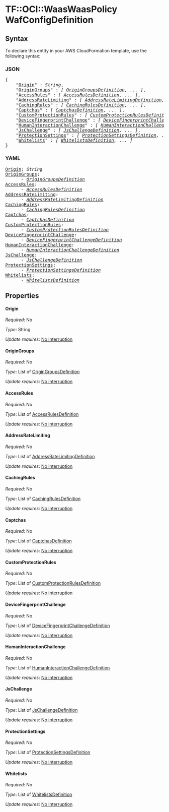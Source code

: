 # TF::OCI::WaasWaasPolicy WafConfigDefinition

## Syntax

To declare this entity in your AWS CloudFormation template, use the following syntax:

### JSON

<pre>
{
    "<a href="#origin" title="Origin">Origin</a>" : <i>String</i>,
    "<a href="#origingroups" title="OriginGroups">OriginGroups</a>" : <i>[ <a href="origingroupsdefinition.md">OriginGroupsDefinition</a>, ... ]</i>,
    "<a href="#accessrules" title="AccessRules">AccessRules</a>" : <i>[ <a href="accessrulesdefinition.md">AccessRulesDefinition</a>, ... ]</i>,
    "<a href="#addressratelimiting" title="AddressRateLimiting">AddressRateLimiting</a>" : <i>[ <a href="addressratelimitingdefinition.md">AddressRateLimitingDefinition</a>, ... ]</i>,
    "<a href="#cachingrules" title="CachingRules">CachingRules</a>" : <i>[ <a href="cachingrulesdefinition.md">CachingRulesDefinition</a>, ... ]</i>,
    "<a href="#captchas" title="Captchas">Captchas</a>" : <i>[ <a href="captchasdefinition.md">CaptchasDefinition</a>, ... ]</i>,
    "<a href="#customprotectionrules" title="CustomProtectionRules">CustomProtectionRules</a>" : <i>[ <a href="customprotectionrulesdefinition.md">CustomProtectionRulesDefinition</a>, ... ]</i>,
    "<a href="#devicefingerprintchallenge" title="DeviceFingerprintChallenge">DeviceFingerprintChallenge</a>" : <i>[ <a href="devicefingerprintchallengedefinition.md">DeviceFingerprintChallengeDefinition</a>, ... ]</i>,
    "<a href="#humaninteractionchallenge" title="HumanInteractionChallenge">HumanInteractionChallenge</a>" : <i>[ <a href="humaninteractionchallengedefinition.md">HumanInteractionChallengeDefinition</a>, ... ]</i>,
    "<a href="#jschallenge" title="JsChallenge">JsChallenge</a>" : <i>[ <a href="jschallengedefinition.md">JsChallengeDefinition</a>, ... ]</i>,
    "<a href="#protectionsettings" title="ProtectionSettings">ProtectionSettings</a>" : <i>[ <a href="protectionsettingsdefinition.md">ProtectionSettingsDefinition</a>, ... ]</i>,
    "<a href="#whitelists" title="Whitelists">Whitelists</a>" : <i>[ <a href="whitelistsdefinition.md">WhitelistsDefinition</a>, ... ]</i>
}
</pre>

### YAML

<pre>
<a href="#origin" title="Origin">Origin</a>: <i>String</i>
<a href="#origingroups" title="OriginGroups">OriginGroups</a>: <i>
      - <a href="origingroupsdefinition.md">OriginGroupsDefinition</a></i>
<a href="#accessrules" title="AccessRules">AccessRules</a>: <i>
      - <a href="accessrulesdefinition.md">AccessRulesDefinition</a></i>
<a href="#addressratelimiting" title="AddressRateLimiting">AddressRateLimiting</a>: <i>
      - <a href="addressratelimitingdefinition.md">AddressRateLimitingDefinition</a></i>
<a href="#cachingrules" title="CachingRules">CachingRules</a>: <i>
      - <a href="cachingrulesdefinition.md">CachingRulesDefinition</a></i>
<a href="#captchas" title="Captchas">Captchas</a>: <i>
      - <a href="captchasdefinition.md">CaptchasDefinition</a></i>
<a href="#customprotectionrules" title="CustomProtectionRules">CustomProtectionRules</a>: <i>
      - <a href="customprotectionrulesdefinition.md">CustomProtectionRulesDefinition</a></i>
<a href="#devicefingerprintchallenge" title="DeviceFingerprintChallenge">DeviceFingerprintChallenge</a>: <i>
      - <a href="devicefingerprintchallengedefinition.md">DeviceFingerprintChallengeDefinition</a></i>
<a href="#humaninteractionchallenge" title="HumanInteractionChallenge">HumanInteractionChallenge</a>: <i>
      - <a href="humaninteractionchallengedefinition.md">HumanInteractionChallengeDefinition</a></i>
<a href="#jschallenge" title="JsChallenge">JsChallenge</a>: <i>
      - <a href="jschallengedefinition.md">JsChallengeDefinition</a></i>
<a href="#protectionsettings" title="ProtectionSettings">ProtectionSettings</a>: <i>
      - <a href="protectionsettingsdefinition.md">ProtectionSettingsDefinition</a></i>
<a href="#whitelists" title="Whitelists">Whitelists</a>: <i>
      - <a href="whitelistsdefinition.md">WhitelistsDefinition</a></i>
</pre>

## Properties

#### Origin

_Required_: No

_Type_: String

_Update requires_: [No interruption](https://docs.aws.amazon.com/AWSCloudFormation/latest/UserGuide/using-cfn-updating-stacks-update-behaviors.html#update-no-interrupt)

#### OriginGroups

_Required_: No

_Type_: List of <a href="origingroupsdefinition.md">OriginGroupsDefinition</a>

_Update requires_: [No interruption](https://docs.aws.amazon.com/AWSCloudFormation/latest/UserGuide/using-cfn-updating-stacks-update-behaviors.html#update-no-interrupt)

#### AccessRules

_Required_: No

_Type_: List of <a href="accessrulesdefinition.md">AccessRulesDefinition</a>

_Update requires_: [No interruption](https://docs.aws.amazon.com/AWSCloudFormation/latest/UserGuide/using-cfn-updating-stacks-update-behaviors.html#update-no-interrupt)

#### AddressRateLimiting

_Required_: No

_Type_: List of <a href="addressratelimitingdefinition.md">AddressRateLimitingDefinition</a>

_Update requires_: [No interruption](https://docs.aws.amazon.com/AWSCloudFormation/latest/UserGuide/using-cfn-updating-stacks-update-behaviors.html#update-no-interrupt)

#### CachingRules

_Required_: No

_Type_: List of <a href="cachingrulesdefinition.md">CachingRulesDefinition</a>

_Update requires_: [No interruption](https://docs.aws.amazon.com/AWSCloudFormation/latest/UserGuide/using-cfn-updating-stacks-update-behaviors.html#update-no-interrupt)

#### Captchas

_Required_: No

_Type_: List of <a href="captchasdefinition.md">CaptchasDefinition</a>

_Update requires_: [No interruption](https://docs.aws.amazon.com/AWSCloudFormation/latest/UserGuide/using-cfn-updating-stacks-update-behaviors.html#update-no-interrupt)

#### CustomProtectionRules

_Required_: No

_Type_: List of <a href="customprotectionrulesdefinition.md">CustomProtectionRulesDefinition</a>

_Update requires_: [No interruption](https://docs.aws.amazon.com/AWSCloudFormation/latest/UserGuide/using-cfn-updating-stacks-update-behaviors.html#update-no-interrupt)

#### DeviceFingerprintChallenge

_Required_: No

_Type_: List of <a href="devicefingerprintchallengedefinition.md">DeviceFingerprintChallengeDefinition</a>

_Update requires_: [No interruption](https://docs.aws.amazon.com/AWSCloudFormation/latest/UserGuide/using-cfn-updating-stacks-update-behaviors.html#update-no-interrupt)

#### HumanInteractionChallenge

_Required_: No

_Type_: List of <a href="humaninteractionchallengedefinition.md">HumanInteractionChallengeDefinition</a>

_Update requires_: [No interruption](https://docs.aws.amazon.com/AWSCloudFormation/latest/UserGuide/using-cfn-updating-stacks-update-behaviors.html#update-no-interrupt)

#### JsChallenge

_Required_: No

_Type_: List of <a href="jschallengedefinition.md">JsChallengeDefinition</a>

_Update requires_: [No interruption](https://docs.aws.amazon.com/AWSCloudFormation/latest/UserGuide/using-cfn-updating-stacks-update-behaviors.html#update-no-interrupt)

#### ProtectionSettings

_Required_: No

_Type_: List of <a href="protectionsettingsdefinition.md">ProtectionSettingsDefinition</a>

_Update requires_: [No interruption](https://docs.aws.amazon.com/AWSCloudFormation/latest/UserGuide/using-cfn-updating-stacks-update-behaviors.html#update-no-interrupt)

#### Whitelists

_Required_: No

_Type_: List of <a href="whitelistsdefinition.md">WhitelistsDefinition</a>

_Update requires_: [No interruption](https://docs.aws.amazon.com/AWSCloudFormation/latest/UserGuide/using-cfn-updating-stacks-update-behaviors.html#update-no-interrupt)

